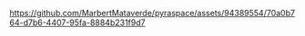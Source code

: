 

https://github.com/MarbertMataverde/pyraspace/assets/94389554/70a0b764-d7b6-4407-95fa-8884b231f9d7

